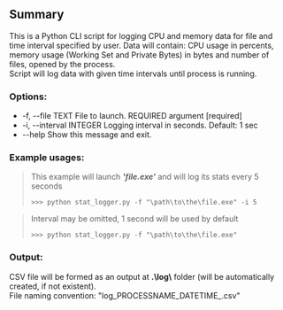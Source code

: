 ## Summary
This is a Python CLI script for logging CPU and memory data for file and time interval specified by user.
Data will contain: CPU usage in percents, memory usage (Working  Set  and Private Bytes) in bytes 
and number of files, opened by the process.    
Script will log data with given time intervals until process is running.

### Options:

* -f, --file TEXT        File to launch. REQUIRED argument  [required]  
* -i, --interval INTEGER  Logging interval in seconds. Default: 1 sec  
* --help                  Show this message and exit.

### Example usages:

>This example will launch ***'file.exe'*** and will log its stats every 5 seconds 
> 
>`>>> python stat_logger.py -f "\path\to\the\file.exe" -i 5`

>Interval may be omitted, 1 second will be used by default 
> 
>`>>> python stat_logger.py -f "\path\to\the\file.exe"`


### Output:  
CSV file will be formed as an output at **.\log\\** folder (will be automatically created, if not existent).  
File naming convention: "log_PROCESSNAME_DATETIME_.csv"
